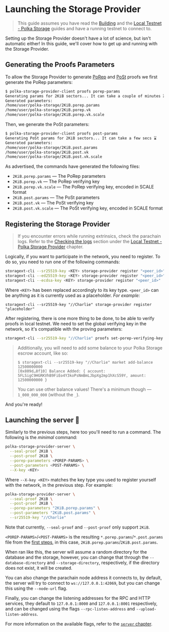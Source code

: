 # Launching the Storage Provider

> This guide assumes you have read the [Building](./building/index.md)
> and the [Local Testnet - Polka Storage](./local-testnet/index.md) guides
> and have a running testnet to connect to.

Setting up the Storage Provider doesn't have a lot of science, but isn't automatic either!
In this guide, we'll cover how to get up and running with the Storage Provider.

## Generating the Proofs Parameters

To allow the Storage Provider to generate [PoRep](https://docs.filecoin.io/basics/the-blockchain/proofs#proof-of-replication-porep)
and [PoSt](https://docs.filecoin.io/basics/the-blockchain/proofs#proof-of-spacetime-post) proofs we first generate the PoRep parameters:
```bash
$ polka-storage-provider-client proofs porep-params
Generating params for 2KiB sectors... It can take a couple of minutes ⌛
Generated parameters:
/home/user/polka-storage/2KiB.porep.params
/home/user/polka-storage/2KiB.porep.vk
/home/user/polka-storage/2KiB.porep.vk.scale
```
Then, we generate the PoSt parameters:
```bash
$ polka-storage-provider-client proofs post-params
Generating PoSt params for 2KiB sectors... It can take a few secs ⌛
Generated parameters:
/home/user/polka-storage/2KiB.post.params
/home/user/polka-storage/2KiB.post.vk
/home/user/polka-storage/2KiB.post.vk.scale
```

As advertised, the commands have generated the following files:

* `2KiB.porep.params` — The PoRep parameters
* `2KiB.porep.vk` — The PoRep verifying key
* `2KiB.porep.vk.scale` — The PoRep verifying key, encoded in SCALE format
* `2KiB.post.params` — The PoSt parameters
* `2KiB.post.vk` — The PoSt verifying key
* `2KiB.post.vk.scale` — The PoSt verifying key, encoded in SCALE format

## Registering the Storage Provider

> If you encounter errors while running extrinsics, check the parachain logs.
> Refer to the [Checking the logs](./local-testnet/index.md#checking-the-logs) section under the
> [Local Testnet - Polka Storage Provider](./local-testnet/index.md) chapter.

Logically, if you want to participate in the network, you need to register.
To do so, you need to run one of the following commands:

```bash
storagext-cli --sr25519-key <KEY> storage-provider register "<peer_id>"
storagext-cli --ed25519-key <KEY> storage-provider register "<peer_id>"
storagext-cli --ecdsa-key <KEY> storage-provider register "<peer_id>"
```


Where `<KEY>` has been replaced accordingly to its key type.
`<peer_id>` can be anything as it is currently used as a placeholder. *For example:*
```
storagext-cli --sr25519-key "//Charlie" storage-provider register "placeholder"
```

After registering, there is one more thing to be done, to be able to verify proofs in local testnet.
We need to set the global verifying key in the network, so it's compatible with the proving parameters:

```bash
storagext-cli --sr25519-key "//Charlie" proofs set-porep-verifying-key @2KiB.porep.vk.scale
```

> Additionally, you will need to add some balance to your Polka Storage escrow account, like so:
> ```
> $ storagext-cli --sr25519-key "//Charlie" market add-balance 12500000000
> [0x809d…8f10] Balance Added: { account: 5FLSigC9HGRKVhB9FiEo4Y3koPsNmBmLJbpXg2mp1hXcS59Y, amount: 12500000000 }
> ```
> You can use other balance values! There's a minimum though — `1_000_000_000` (without the `_`).

And you're ready!

## Launching the server 🚀

Similarly to the previous steps, here too you'll need to run a command.
The following is the *minimal* command:

```bash
polka-storage-provider-server \
  --seal-proof 2KiB \
  --post-proof 2KiB \
  --porep-parameters <POREP-PARAMS> \
  --post-parameters <POST-PARAMS> \
  --X-key <KEY>
```

Where `--X-key <KEY>` matches the key type you used to register yourself with the network, in the previous step. For example:
```bash
polka-storage-provider-server \
  --seal-proof 2KiB \
  --post-proof 2KiB \
  --porep-parameters "2KiB.porep.params" \
  --post-parameters "2KiB.post.params" \
  --sr25519-key "//Charlie"
```

Note that currently, `--seal-proof` and `--post-proof` only support `2KiB`.

`<POREP-PARAMS>`/`<POST-PARAMS>` is the resulting `*.porep.params`/`*.post.params` file from the [first steps](#generating-the-proofs-parameters),
in this case, `2KiB.porep.params`/`2KiB.post.params`.

When ran like this, the server will assume a random directory for the database and the storage, however,
you can change that through the `--database-directory` and `--storage-directory`, respectively,
if the directory does not exist, it will be created.

You can also change the parachain node address it connects to,
by default, the server will try to connect to `ws://127.0.0.1:42069`,
but you can change this using the `--node-url` flag.

Finally, you can change the listening addresses for the RPC and HTTP services,
they default to `127.0.0.1:8000` and `127.0.0.1:8001` respectively,
and can be changed using the flags `--rpc-listen-address` and `--upload-listen-address`.

For more information on the available flags, refer to the [`server` chapter](../storage-provider-cli/server.md).
